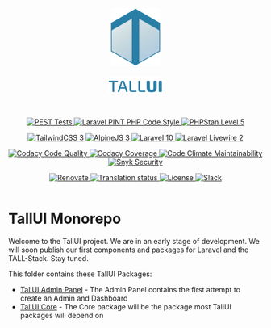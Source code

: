 <p align="center">
    <img src="https://github.com/mooxphp/moox/raw/main/_others/tallui-art/tallui-logo.svg" width="100" alt="TallUI Logo">
    <br><br>
    <img src="https://github.com/mooxphp/moox/raw/main//_others/tallui-art/tallui-textlogo.svg" width="110" alt="TallUI Textlogo">
</p><br>

<p align="center">
    <a href="https://github.com/mooxphp/moox/actions/workflows/pest.yml">
        <img alt="PEST Tests" src="https://github.com/mooxphp/moox/actions/workflows/pest.yml/badge.svg">
    </a>
    <a href="https://github.com/mooxphp/moox/actions/workflows/pint.yml">
        <img alt="Laravel PINT PHP Code Style" src="https://github.com/mooxphp/moox/actions/workflows/pint.yml/badge.svg">
    </a>
    <a href="https://github.com/mooxphp/moox/actions/workflows/phpstan.yml">
        <img alt="PHPStan Level 5" src="https://github.com/mooxphp/moox/actions/workflows/phpstan.yml/badge.svg">
    </a>
</p>
<p align="center">
    <a href="https://www.tailwindcss.com">
        <img alt="TailwindCSS 3" src="https://img.shields.io/badge/TailwindCSS-v3-orange?logo=tailwindcss&color=06B6D4">
    </a>
    <a href="https://www.alpinejs.dev">
        <img alt="AlpineJS 3" src="https://img.shields.io/badge/AlpineJS-v3-orange?logo=alpine.js&color=8BC0D0">
    </a>
    <a href="https://www.laravel.com">
        <img alt="Laravel 10" src="https://img.shields.io/badge/Laravel-v10-orange?logo=Laravel&color=FF2D20">
    </a>
    <a href="https://www.laravel-livewire.com">
        <img alt="Laravel Livewire 2" src="https://img.shields.io/badge/Livewire-v2-orange?logo=livewire&color=4E56A6">
    </a>
</p>
<p align="center">
    <a href="https://app.codacy.com/gh/mooxphp/moox/dashboard">
        <img src="https://app.codacy.com/project/badge/Grade/2b912412bb6e4892b52688272dec1555" alt="Codacy Code Quality">
    </a>
    <a href="https://app.codacy.com/gh/mooxphp/moox/dashboard">
        <img src="https://app.codacy.com/project/badge/Coverage/2b912412bb6e4892b52688272dec1555" alt="Codacy Coverage">
    </a>
    <a href="https://codeclimate.com/github/mooxphp/moox/maintainability">
        <img src="https://api.codeclimate.com/v1/badges/1b6dae4442e751fd60b9/maintainability" alt="Code Climate Maintainability">
    </a>
    <a href="https://app.snyk.io/org/adrolli/project/dd7d7d2c-7a0c-4741-ab01-e3d11ea18fa0">
        <img alt="Snyk Security" src="https://img.shields.io/snyk/vulnerabilities/github/mooxphp/moox">
    </a>
</p>
<p align="center">
    <a href="https://github.com/mooxphp/moox/issues/94">
        <img src="https://img.shields.io/badge/renovate-enabled-brightgreen.svg" alt="Renovate" />
    </a>
    <a href="https://hosted.weblate.org/engage/tallui/">
        <img src="https://hosted.weblate.org/widgets/tallui/-/svg-badge.svg" alt="Translation status" />
    </a>
    <a href="https://github.com/mooxphp/moox-app-components/blob/main/LICENSE.md">
        <img alt="License" src="https://img.shields.io/github/license/mooxphp/moox-app-components?color=blue&label=license">
    </a>
    <a href="https://tallui.slack.com/">
        <img alt="Slack" src="https://img.shields.io/badge/Slack-TallUI-blue?logo=slack">
    </a>
    <br>
    <br>
</p>

# TallUI Monorepo

Welcome to the TallUI project. We are in an early stage of development. We will soon publish our first components and packages for Laravel and the TALL-Stack. Stay tuned.

This folder contains these TallUI Packages:

-   [TallUI Admin Panel](./tallui-admin-panel/README.md) - The Admin Panel contains the first attempt to create an Admin and Dashboard
-   [TallUI Core](./tallui-core/README.md) - The Core package will be the package most TallUI packages will depend on

